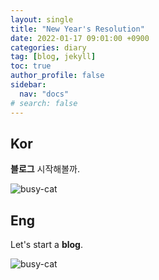 ```yaml
---
layout: single
title: "New Year's Resolution"
date: 2022-01-17 09:01:00 +0900
categories: diary
tag: [blog, jekyll]
toc: true
author_profile: false
sidebar:
  nav: "docs"
# search: false
---
```


## Kor

**블로그** 시작해볼까.

![busy-cat](https://media.tenor.com/bxe8Qsx3UusAAAAM/cat.gif)

## Eng

Let's start a **blog**.

![busy-cat](https://media.tenor.com/bxe8Qsx3UusAAAAM/cat.gif)

<!-- ![busy-cat](../images/2024-01-17-starting-blog/busy-cat.gif) -->

<!-- ```python
print("Hello, world!")
``` -->
